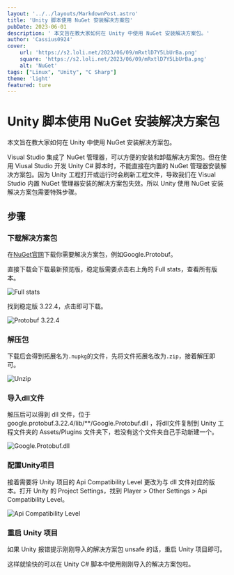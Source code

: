 ```yaml
---
layout: '../../layouts/MarkdownPost.astro'
title: 'Unity 脚本使用 NuGet 安装解决方案包'
pubDate: 2023-06-01
description: ' 本文旨在教大家如何在 Unity 中使用 NuGet 安装解决方案包。'
author: 'Cassius0924'
cover:
    url: 'https://s2.loli.net/2023/06/09/mRxtlD7Y5LbUrBa.png'
    square: 'https://s2.loli.net/2023/06/09/mRxtlD7Y5LbUrBa.png'
    alt: 'NuGet'
tags: ["Linux", "Unity", "C Sharp"]
theme: 'light'
featured: ture
---
```


# Unity 脚本使用 NuGet 安装解决方案包

本文旨在教大家如何在 Unity 中使用 NuGet 安装解决方案包。

Visual Studio 集成了 NuGet 管理器，可以方便的安装和卸载解决方案包。但在使用 Viusal Studio 开发 Unity C# 脚本时，不能直接在内置的 NuGet 管理器安装解决方案包。因为 Unity 工程打开或运行时会刷新工程文件，导致我们在 Visual Studio 内置 NuGet 管理器安装的解决方案包失效。所以 Unity 使用 NuGet 安装解决方案包需要特殊步骤。

## 步骤

### 下载解决方案包

在[NuGet官网](https://www.nuget.org/)下载你需要解决方案包，例如Google.Protobuf。

直接下载会下载最新预览版，稳定版需要点击右上角的 Full stats，查看所有版本。

![Full stats](https://s2.loli.net/2023/05/08/1mRe8FJbMDO3q2i.png)

找到稳定版 3.22.4，点击即可下载。

![Protobuf 3.22.4](https://s2.loli.net/2023/05/08/S8LCYDNglpVZbP7.png)

### 解压包

下载后会得到拓展名为`.nupkg`的文件，先将文件拓展名改为`.zip`，接着解压即可。

![Unzip](https://s2.loli.net/2023/05/08/RvoI35FghtaudVO.png)

### 导入dll文件

解压后可以得到 dll 文件，位于 google.protobuf.3.22.4/lib/**/Google.Protobuf.dll ，将dll文件复制到 Unity 工程文件夹的 Assets/Plugins 文件夹下，若没有这个文件夹自己手动新建一个。

![Google.Protobuf.dll](https://s2.loli.net/2023/05/08/LXITjqHRUPaVSvK.png)

### 配置Unity项目

接着需要将 Unity 项目的 Api Compatibility Level 更改为与 dll 文件对应的版本。打开 Unity 的 Project Settings，找到 Player > Other Settings > Api Compatibility Level。

![Api Compatibility Level](https://s2.loli.net/2023/05/08/BMLFqRVNXmadybo.png)

### 重启 Unity 项目

如果 Unity 报错提示刚刚导入的解决方案包 unsafe 的话，重启 Unity 项目即可。

这样就愉快的可以在 Unity C# 脚本中使用刚刚导入的解决方案包啦。